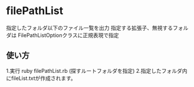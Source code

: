 filePathList
=============

指定したフォルダ以下のファイル一覧を出力
指定する拡張子、無視するフォルダは
FilePathListOptionクラスに正規表現で指定

使い方
-------

1.実行
    ruby filePathList.rb (探すルートフォルダを指定)
2.指定したフォルダ内にfileList.txtが作成されます。